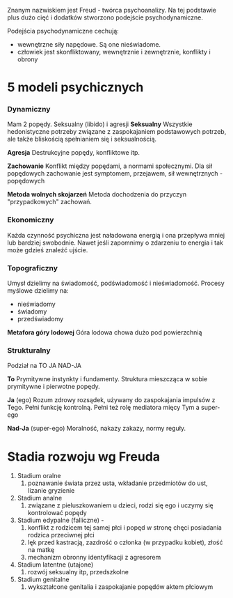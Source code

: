 Znanym nazwiskiem jest Freud - twórca psychoanalizy.
Na tej podstawie plus dużo cięć i dodatków stworzono podejście psychodynamiczne.

Podejścia psychodynamiczne cechują:
- wewnętrzne siły napędowe. Są one nieświadome.
- człowiek jest skonfliktowany, wewnętrznie i zewnętrznie, konflikty i obrony
# 5 modeli psychicznych
### Dynamiczny
Mam 2 popędy. Seksualny (libido) i agresji
**Seksualny**
Wszystkie hedonistyczne potrzeby związane z zaspokajaniem podstawowych potrzeb, ale także bliskością spełnianiem się i seksualnością.

**Agresja**
Destrukcyjne popędy, konfliktowe itp.

**Zachowanie**
Konflikt między popędami, a normami społecznymi. Dla sił popędowych zachowanie jest symptomem, przejawem, sił wewnętrznych - popędowych

**Metoda wolnych skojarzeń** 
Metoda dochodzenia do przyczyn "przypadkowych" zachowań.
### Ekonomiczny 
Każda czynność psychiczna jest naładowana energią i ona przepływa mniej lub bardziej swobodnie. Nawet jeśli zapomnimy o zdarzeniu to energia i tak może gdzieś znaleźć ujście.
### Topograficzny 
Umysł dzielimy na świadomość, podświadomość i nieświadomość.
Procesy myślowe dzielimy na:
- nieświadomy
- świadomy
- przedświadomy

**Metafora góry lodowej**
Góra lodowa chowa dużo pod powierzchnią
### Strukturalny 
Podział na TO JA NAD-JA

**To**
Prymitywne instynkty i fundamenty. Struktura mieszcząca w sobie prymitywne i pierwotne popędy.

**Ja** (ego)
Rozum zdrowy rozsądek, używany do zaspokajania impulsów z Tego. Pełni funkcję kontrolną. Pełni też rolę mediatora mięcy Tym a super-ego

**Nad-Ja** (super-ego)
Moralność, nakazy zakazy, normy reguły. 

# Stadia rozwoju wg Freuda
1. Stadium oralne
	1. poznawanie świata przez usta, wkładanie przedmiotów do ust, lizanie gryzienie
2. Stadium analne
	1. związane z pieluszkowaniem u dzieci, rodzi się ego i uczymy się kontrolować popędy
3. Stadium edypalne (falliczne) - 
	1. konflikt z rodzicem tej samej płci i popęd w stronę chęci posiadania rodzica przeciwnej płci
	2. lęk przed kastracją, zazdrość o członka (w przypadku kobiet), złość na matkę 
	3. mechanizm obronny identyfikacji z agresorem
4. Stadium latentne (utajone)
	1. rozwój seksualny itp, przedszkolne
5. Stadium genitalne
	1. wykształcone genitalia i zaspokajanie popędów aktem płciowym